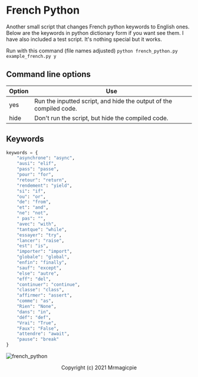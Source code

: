 # French Python

Another small script that changes French python keywords to English ones. Below are the keywords in python dictionary form if you want see them. I have also included a test script. It's nothing special but it works. 

Run with this command (file names adjusted) `python french_python.py example_french.py y`

## Command line options

| Option | Use | 
| ----- | ----- |
| yes | Run the inputted script, and hide the output of the compiled code. |
| hide | Don't run the script, but hide the compiled code. |

## Keywords

```python
keywords = {
    "asynchrone": "async",
    "ausi": "elif",
    "pass": "passe",
    "pour": "for",
    "retour": "return",
    "rendement": "yield",
    "si": "if",
    "ou": "or",
    "de": "from",
    "et": "and",
    "ne": "not",
    " pas": "",
    "avec": "with",
    "tantque": "while",
    "essayer": "try",
    "lancer": "raise",
    "est": "is",
    "importer": "import",
    "globale": "global",
    "enfin": "finally",
    "sauf": "except",
    "else": "autre",
    "eff": "del",
    "continuer": "continue",
    "classe": "class",
    "affirmer": "assert",
    "comme": "as",
    "Rien": "None",
    "dans": "in",
    "déf": "def",
    "Vrai": "True",
    "Faux": "False",
    "attendre": "await",
    "pause": "break"
}
```

![french_python](https://user-images.githubusercontent.com/70033286/136680765-25aadaa9-dc87-42be-834d-3ef62f8e5099.png)

<p align="center">Copyright (c) 2021 Mrmagicpie</p>
